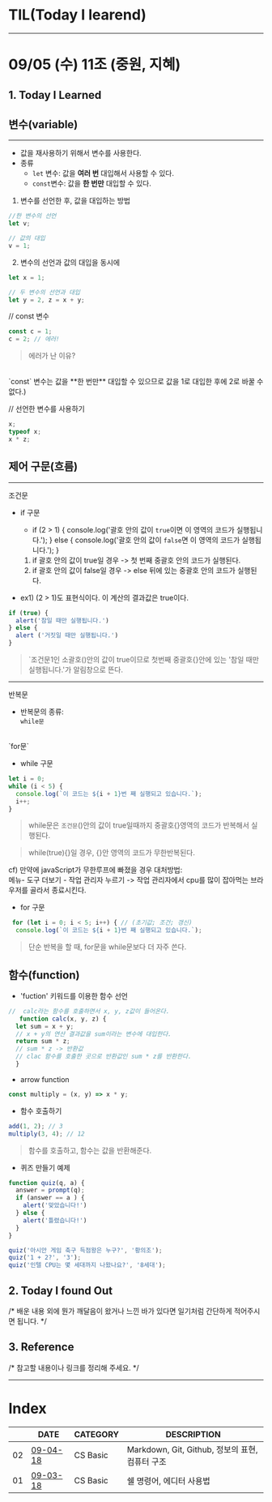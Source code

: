 # TIL(Today I learend)
---
# 09/05 (수) 11조 (중원, 지혜)

## 1. Today I Learned

##  변수(variable)
---
- 값을 재사용하기 위해서 변수를 사용한다.
- 종류
  -  `let` 변수: 값을 **여러 번** 대입해서 사용할 수 있다. 
  -  `const`변수: 값을 **한 번만** 대입할 수 있다.
 

 1. 변수를 선언한 후, 값을 대입하는 방법
  ```js
 //한 변수의 선언
let v;

// 값의 대입
v = 1;
```

2. 변수의 선언과 값의 대입을 동시에
```js
let x = 1;

// 두 변수의 선언과 대입
let y = 2, z = x + y;
```

// const 변수
```js
const c = 1;
c = 2; // 에러!
```
> 에러가 난 이유?
<br>
`const` 변수는 값을 **한 번만** 대입할 수 있으므로 값을 1로 대입한 후에 2로 바꿀 수 없다.)

// 선언한 변수를 사용하기
```js
x;
typeof x;
x * z;
```

 ## 제어 구문(흐름)
 ---
 조건문
 - if 구문
    - if (2 > 1) {
  console.log('괄호 안의 값이 `true`이면 이 영역의 코드가 실행됩니다.');
} else {
  console.log('괄호 안의 값이 `false`면 이 영역의 코드가 실행됩니다.');
}
    1. if 괄호 안의 값이 true일 경우
-> 첫 번째 중괄호 안의 코드가 실행된다.
    2. if 괄호 안의 값이 false일 경우
-> else 뒤에 있는 중괄호 안의 코드가 실행된다.

  -  ex1) (2 > 1)도 표현식이다. 이 계산의 결과값은 true이다.
 
```js
if (true) {
  alert('참일 때만 실행됩니다.')
} else {
  alert ('거짓일 때만 실행됩니다.')
}
```
> `조건문1인 소괄호()안의 값이 true이므로 첫번째 중괄호{}안에 있는 '참일 때만 실행됩니다.'가 알림창으로 뜬다. 
---
반복문
- 반복문의 종류: <br>
`while문`
<br>
`for문`
 
- while 구문
```js
let i = 0;
while (i < 5) {
  console.log(`이 코드는 ${i + 1}번 째 실행되고 있습니다.`);
  i++;
}
```
> while문은 `조건문`()안의 값이 true일때까지 중괄호{}영역의 코드가 반복해서 실행된다. 

> while(true){}일 경우,
{}안 영역의 코드가 무한반복된다. 

cf) 
 만약에 javaScript가 무한루프에 빠졌을 경우 대처방법: 
 <br> 
 메뉴- 도구 더보기 - 작업 관리자 누르기
 -> 작업 관리자에서 cpu를 많이 잡아먹는 브라우저를 골라서 종료시킨다. 
 
- for 구문
```js
 for (let i = 0; i < 5; i++) { // (초기값; 조건; 갱신)
  console.log(`이 코드는 ${i + 1}번 째 실행되고 있습니다.`);
```
>  단순 반복을 할 때, for문을 while문보다 더 자주 쓴다.
 

## 함수(function)
- 'fuction' 키워드를 이용한 함수 선언
```js
//  calc라는 함수를 호출하면서 x, y, z값이 들어온다. 
   function calc(x, y, z) {
  let sum = x + y;
  // x + y의 연산 결과값을 sum이라는 변수에 대입한다.
  return sum * z;
  // sum * z -> 반환값
  // clac 함수를 호출한 곳으로 반환값인 sum * z를 반환한다. 
  }

```


- arrow function
```js
const multiply = (x, y) => x * y;


```
> 
- 함수 호출하기
```js
add(1, 2); // 3
multiply(3, 4); // 12
```
> 함수를 호출하고, 함수는 값을 반환해준다. 


- 퀴즈 만들기 예제
```js
function quiz(q, a) {
  answer = prompt(q);
  if (answer == a ) {
    alert('맞았습니다!')
  } else {
    alert('틀렸습니다!')
  }
}

quiz('아시안 게임 축구 득점왕은 누구?', '황의조');
quiz('1 + 2?', '3');
quiz('인텔 CPU는 몇 세대까지 나왔나요?', '8세대');
```
 

## 2. Today I found Out

/* 배운 내용 외에 뭔가 깨달음이 왔거나 느낀 바가 있다면 일기처럼 간단하게 적어주시면 됩니다. */

## 3. Reference 

/* 참고할 내용이나 링크를 정리해 주세요. */

---

# Index

|  | DATE | CATEGORY | DESCRIPTION |
| --- | --- | ------- | --- |
| 02 | [09-04-18]() | CS Basic | Markdown, Git, Github, 정보의 표현, 컴퓨터 구조 |
| 01 | [09-03-18]() | CS Basic | 쉘 명령어, 에디터 사용법 |
